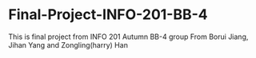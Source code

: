# Final-Project-INFO-201-BB-4
This is final project from INFO 201 Autumn BB-4 group
From Borui Jiang, Jihan Yang and Zongling(harry) Han
